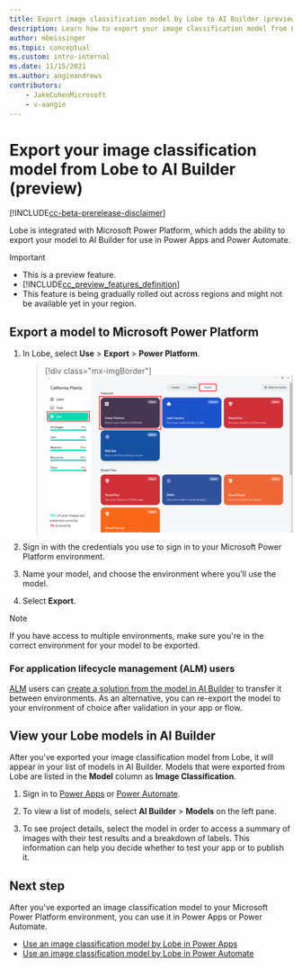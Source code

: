 ```yaml
---
title: Export image classification model by Lobe to AI Builder (preview) - AI Builder | Microsoft Docs
description: Learn how to export your image classification model from Lobe into AI Builder for use in Power Apps and Power Automate.
author: mbeissinger
ms.topic: conceptual
ms.custom: intro-internal
ms.date: 11/15/2021
ms.author: angieandrews
contributors:
    - JakeCohenMicrosoft
    - v-aangie
---
```

# Export your image classification model from Lobe to AI Builder (preview)

[!INCLUDE[cc-beta-prerelease-disclaimer](./includes/cc-beta-prerelease-disclaimer.md)]

Lobe is integrated with Microsoft Power Platform, which adds the ability to export your model to AI Builder for use in Power Apps and Power Automate.

> [!IMPORTANT]
> - This is a preview feature.
> - [!INCLUDE[cc_preview_features_definition](includes/cc-preview-features-definition.md)]
> - This feature is being gradually rolled out across regions and might not be available yet in your region.

## Export a model to Microsoft Power Platform

1. In Lobe, select **Use** > **Export** > **Power Platform**.

    > [!div class="mx-imgBorder"]
    > ![Screenshot of the Lobe Export screen.](media/lobe-export/lobe-export.png "Lobe Export screen")

1. Sign in with the credentials you use to sign in to your Microsoft Power Platform environment.

1. Name your model, and choose the environment where you'll use the model.

1. Select **Export**.

> [!NOTE]
> If you have access to multiple environments, make sure you're in the correct environment for your model to be exported.

### For application lifecycle management (ALM) users

[ALM](/power-platform/alm/overview-alm) users can [create a solution from the model in AI Builder](byom-alm.md) to transfer it between environments. As an alternative, you can re-export the model to your environment of choice after validation in your app or flow.

## View your Lobe models in AI Builder

After you've exported your image classification model from Lobe, it will appear in your list of models in AI Builder. Models that were exported from Lobe are listed in the **Model** column as **Image Classification**.

1. Sign in to [Power Apps](https://make.powerapps.com) or [Power Automate](https://flow.microsoft.com/).

1. To view a list of models, select **AI Builder** > **Models** on the left pane.

1. To see project details, select the model in order to access a summary of images with their test results and a breakdown of labels. This information can help you decide whether to test your app or to publish it.

## Next step

After you've exported an image classification model to your Microsoft Power Platform environment, you can use it in Power Apps or Power Automate.

- [Use an image classification model by Lobe in Power Apps](image-classification-component-in-powerapps.md)
- [Use an image classification model by Lobe in Power Automate](image-classification-model-in-flow.md)
